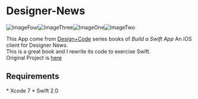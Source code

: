 # Designer-News

![ImageFour](http://7xjmzg.com1.z0.glb.clouddn.com/Screen%20Shot%202015-10-14%20at%201.57.49%20PM.png)![ImageThree](http://7xjmzg.com1.z0.glb.clouddn.com/Screen%20Shot%202015-10-14%20at%201.57.30%20PM.png)![ImageOne](http://7xjmzg.com1.z0.glb.clouddn.com/Screen%20Shot%202015-10-14%20at%201.57.07%20PM.png)![ImageTwo](http://7xjmzg.com1.z0.glb.clouddn.com/Screen%20Shot%202015-10-14%20at%201.57.20%20PM.png)   

This App come from [Design+Code](https://designcode.io/) series books of *Build a Swift App* An iOS client for Designer News.  
 This is a great book and I rewrite its code to exercise Swift.  
 Original Project is [here](https://github.com/MengTo/DesignerNewsApp)  

<h2>Requirements</h2>
* Xcode 7
* Swift 2.0

